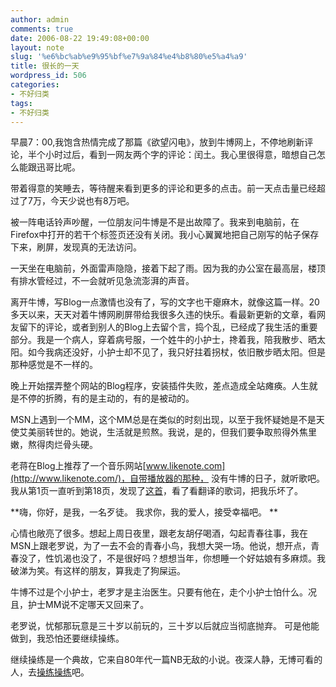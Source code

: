 ```yaml
---
author: admin
comments: true
date: 2006-08-22 19:49:08+00:00
layout: note
slug: '%e6%bc%ab%e9%95%bf%e7%9a%84%e4%b8%80%e5%a4%a9'
title: 很长的一天
wordpress_id: 506
categories:
- 不好归类
tags:
- 不好归类
---
```


早晨7：00,我饱含热情完成了那篇《欲望闪电》，放到牛博网上，不停地刷新评论，半个小时过后，看到一网友两个字的评论：闰土。我心里很得意，暗想自己怎么能跟迅哥比呢。

带着得意的笑睡去，等待醒来看到更多的评论和更多的点击。前一天点击量已经超过了7万，今天少说也有8万吧。

被一阵电话铃声吵醒，一位朋友问牛博是不是出故障了。我来到电脑前，在Firefox中打开的若干个标签页还没有关闭。我小心翼翼地把自己刚写的帖子保存下来，刷屏，发现真的无法访问。

一天坐在电脑前，外面雷声隐隐，接着下起了雨。因为我的办公室在最高层，楼顶有排水管经过，不一会就听见急流澎湃的声音。

离开牛博，写Blog一点激情也没有了，写的文字也干瘪麻木，就像这篇一样。20多天以来，天天对着牛博网刷屏带给我很多久违的快乐。看最新更新的文章，看网友留下的评论，或者到别人的Blog上去留个言，捣个乱，已经成了我生活的重要部分。我是一个病人，穿着病号服，一个姓牛的小护士，搀着我，陪我散步、晒太阳。如今我病还没好，小护士却不见了，我只好拄着拐杖，依旧散步晒太阳。但是那种感觉是不一样的。

晚上开始摆弄整个网站的Blog程序，安装插件失败，差点造成全站瘫痪。人生就是不停的折腾，有的是主动的，有的是被动的。

MSN上遇到一个MM，这个MM总是在类似的时刻出现，以至于我怀疑她是不是天使艾美丽转世的。她说，生活就是煎熬。我说，是的，但我们要争取煎得外焦里嫩，熬得肉烂骨头硬。

老蒋在Blog上推荐了一个音乐网站[www.likenote.com](http://www.likenote.com/)，自带播放器的那种， 没有牛博的日子，就听歌吧。我从第1页一直听到第18页，发现了[这首](http://www.likenote.com/listener/song/473)，看了看翻译的歌词，把我乐坏了。

**嗨，你好，是我，一名歹徒。
我求你，我的爱人，接受幸福吧。  **

心情也敞亮了很多。想起上周日夜里，跟老友胡仔喝酒，勾起青春往事，我在MSN上跟老罗说，为了一去不会的青春小鸟，我想大哭一场。他说，想开点，青春没了，性饥渴也没了，不是很好吗？想想当年，你想睡一个好姑娘有多麻烦。我破涕为笑。有这样的朋友，算我走了狗屎运。

牛博不过是个小护士，老罗才是主治医生。只要有他在，走个小护士怕什么。况且，护士MM说不定哪天又回来了。

老罗说，忧郁那玩意是三十岁以前玩的，三十岁以后就应当彻底抛弃。 可是他能做到，我恐怕还要继续操练。

继续操练是一个典故，它来自80年代一篇NB无敌的小说。夜深人静，无博可看的人，去[操练操练](http://www.qdewind.com/bbs/viewthread.php?tid=5223)吧。
